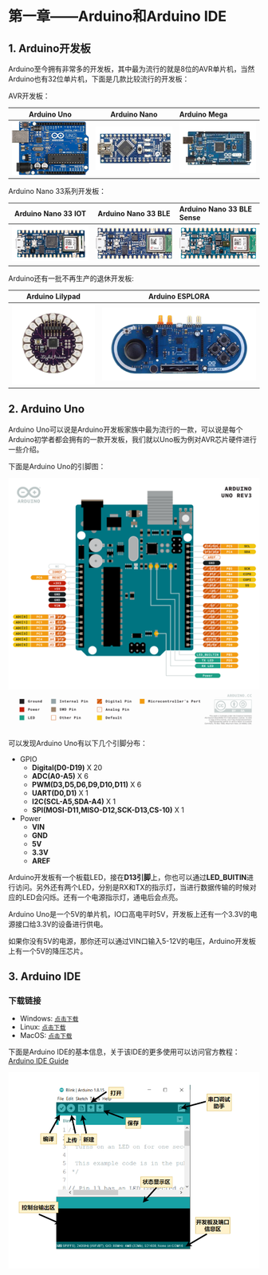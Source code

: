 # 第一章——Arduino和Arduino IDE

## 1. Arduino开发板

Arduino至今拥有非常多的开发板，其中最为流行的就是8位的AVR单片机，当然Arduino也有32位单片机，下面是几款比较流行的开发板：

AVR开发板：

|                    Arduino Uno                     |                    Arduino Nano                     | Arduino Mega                                        |
| :------------------------------------------------: | :-------------------------------------------------: | :-------------------------------------------------- |
| ![Arduino Uno](../../images/Arduino基础/1.1-1.png) | ![Arduino Nano](../../images/Arduino基础/1.1-2.png) | ![Arduino Mega](../../images/Arduino基础/1.1-3.png) |

Arduino Nano 33系列开发板：

|                    Arduino Nano 33 IOT                     |                    Arduino Nano 33 BLE                     | Arduino Nano 33 BLE Sense                                        |
| :--------------------------------------------------------: | :--------------------------------------------------------: | :--------------------------------------------------------------- |
| ![Arduino Nano 33 IOT](../../images/Arduino基础/1.1-4.png) | ![Arduino Nano 33 BLE](../../images/Arduino基础/1.1-5.png) | ![Arduino Nano 33 BLE Sense](../../images/Arduino基础/1.1-6.png) |

Arduino还有一批不再生产的退休开发板:

|                    Arduino Lilypad                     |                    Arduino ESPLORA                     |
| :----------------------------------------------------: | :----------------------------------------------------: |
| ![Arduino Lilypad](../../images/Arduino基础/1.1-7.png) | ![Arduino ESPLORA](../../images/Arduino基础/1.1-8.png) |

## 2. Arduino Uno

Arduino Uno可以说是Arduino开发板家族中最为流行的一款，可以说是每个Arduino初学者都会拥有的一款开发板，我们就以Uno板为例对AVR芯片硬件进行一些介绍。

下面是Arduino Uno的引脚图：

![Arduino引脚图](../../images/Arduino基础/1.1-9.png)

可以发现Arduino Uno有以下几个引脚分布：

- GPIO
  - **Digital(D0-D19)** X 20
  - **ADC(A0-A5)** X 6
  - **PWM(D3,D5,D6,D9,D10,D11)** X 6
  - **UART(D0,D1)** X 1
  - **I2C(SCL-A5,SDA-A4)** X 1
  - **SPI(MOSI-D11,MISO-D12,SCK-D13,CS-10)** X 1
- Power
  - **VIN**
  - **GND**
  - **5V**
  - **3.3V**
  - **AREF**

Arduino开发板有一个板载LED，接在**D13引脚**上，你也可以通过**LED_BUITIN**进行访问。另外还有两个LED，分别是RX和TX的指示灯，当进行数据传输的时候对应的LED会闪烁。还有一个电源指示灯，通电后会点亮。

Arduino Uno是一个5V的单片机，IO口高电平时5V，开发板上还有一个3.3V的电源接口给3.3V的设备进行供电。

如果你没有5V的电源，那你还可以通过VIN口输入5-12V的电压，Arduino开发板上有一个5V的降压芯片。

## 3. Arduino IDE

### 下载链接

- Windows: [`点击下载`](https://downloads.arduino.cc/arduino-1.8.19-windows.exe)
- Linux: [`点击下载`](https://downloads.arduino.cc/arduino-1.8.19-linux64.tar.xz)
- MacOS: [`点击下载`](https://downloads.arduino.cc/arduino-1.8.19-macosx.zip)

下面是Arduino IDE的基本信息，关于该IDE的更多使用可以访问官方教程：[Arduino IDE Guide](https://www.arduino.cc/en/Guide)

![Arduino IDE](../../images/Arduino基础/1.1-10.png)